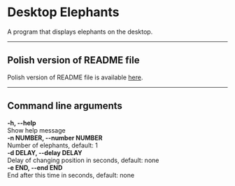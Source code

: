 # Desktop Elephants

A program that displays elephants on the desktop.

---

## Polish version of README file
Polish version of README file is available [here](README_PL.md).

---

## Command line arguments
**-h, --help** \
Show help message \
**-n NUMBER, --number NUMBER** \
Number of elephants, default: 1 \
**-d DELAY, --delay DELAY** \
Delay of changing position in seconds, default: none \
**-e END, --end END** \
End after this time in seconds, default: none
